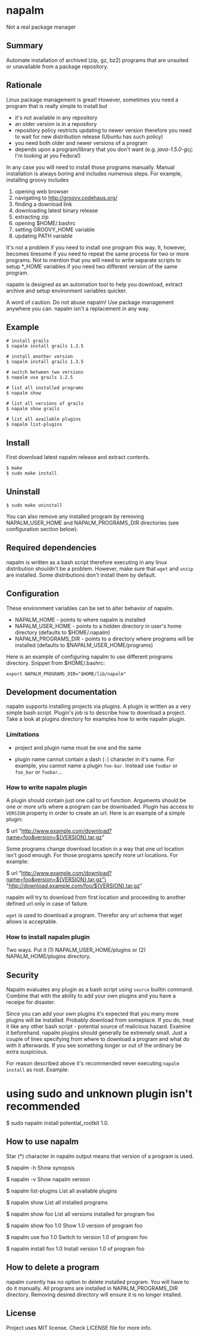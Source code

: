 # napalm
Not a real package manager

## Summary
Automate installation of archived (zip, gz, bz2) programs that are unsuited or
unavailable from a package repository.

## Rationale
Linux package management is great! However, sometimes you need a program that is
really simple to install but

 * it's not available in any repository
 * an older version is in a repository
 * repository policy restricts updating to newer version therefore you need to
   wait for new distribution release (Ubuntu has such policy)
 * you need both older and newer versions of a program
 * depends upon a program/library that you don't want (e.g. *java-1.5.0-gcj*;
   I'm looking at you Fedora!)

In any case you will need to install those programs manually. Manual
installation is always boring and includes numerous steps. For example,
installing groovy includes

 1. opening web browser
 2. navigating to http://groovy.codehaus.org/
 3. finding a download link
 4. downloading latest binary release
 5. extracting zip
 6. opening $HOME/.bashrc
 7. setting GROOVY_HOME variable
 8. updating PATH variable

It's not a problem if you need to install one program this way. It, however,
becomes tiresome if you need to repeat the same process for two or more
programs. Not to mention that you will need to write separate scripts to setup
*_HOME variables if you need two different version of the same program.

napalm is designed as an automation tool to help you download, extract archive
and setup environment variables quicker.

A word of caution. Do not abuse napalm! Use package management anywhere you
can. napalm isn't a replacement in any way.

## Example

    # install grails
    $ napalm install grails 1.2.5

    # install another version
    $ napalm install grails 1.3.5

    # switch between two versions
    $ napalm use grails 1.2.5

    # list all installed programs
    $ napalm show

    # list all versions of grails
    $ napalm show grails

    # list all available plugins
    $ napalm list-plugins

## Install
First download latest napalm release and extract contents.

    $ make
    $ sudo make install

## Uninstall
    $ sudo make uninstall

You can also remove any installed program by removing NAPALM_USER_HOME and
NAPALM_PROGRAMS_DIR directories (see configuration section below).

## Required dependencies
napalm is written as a bash script therefore executing in any linux distribution
shouldn't be a problem. However, make sure that `wget` and `unzip` are
installed. Some distributions don't install them by default.

## Configuration
These environment variables can be set to alter behavior of napalm.

 * NAPALM_HOME - points to where napalm is installed
 * NAPALM_USER_HOME - points to a hidden directory in user's home directory
   (defaults to $HOME/.napalm)
 * NAPALM_PROGRAMS_DIR - points to a directory where programs will be installed
   (defaults to $NAPALM_USER_HOME/programs)

Here is an example of configuring napalm to use different programs directory.
Snippet from $HOME/.bashrc:

    export NAPALM_PROGRAMS_DIR="$HOME/lib/napalm"

## Development documentation
napalm supports installing projects via plugins. A plugin is written as a very
simple bash script. Plugin's job is to describe how to download a project. Take
a look at plugins directory for examples how to write napalm plugin.

### Limitations

 * project and plugin name must be one and the same

 * plugin name cannot contain a dash (`-`) character in it's name. For example,
   you cannot name a plugin `foo-bar`. Instead use `fooBar` or `foo_bar` or
   `foobar`...

### How to write napalm plugin
A plugin should contain just one call to url function. Arguments should be one
or more urls where a program can be downloaded. Plugin has access to `VERSION`
property in order to create an url. Here is an example of a simple plugin:

  $ url "http://www.example.com/download?name=foo&version=${VERSION}.tar.gz"

Some programs change download location in a way that one url location isn't good
enough. For those programs specify more url locations. For example:

  $ url "http://www.example.com/download?name=foo&version=${VERSION}.tar.gz"\
        "http://download.example.com/foo/${VERSION}.tar.gz"

napalm will try to download from first location and proceeding to another
defined url only in case of failure.

`wget` is used to download a program. Therefor any url scheme that wget allows
is acceptable.

### How to install napalm plugin
Two ways. Put it (1) NAPALM_USER_HOME/plugins or (2) NAPALM_HOME/plugins
directory.

## Security
Napalm evaluates any plugin as a bash script using `source` builtin command.
Combine that with the ability to add your own plugins and you have a receipe for
disaster.

Since you can add your own plugins it's expected that you many more plugins will
be installed. Probably download from someplace. If you do, treat it like any
other bash script - potential source of malicious hazard. Examine it beforehand.
napalm plugins should generally be extremely small. Just a couple of lines
specifying from where to download a program and what do with it afterwards. If
you see something longer or out of the ordinary be extra suspicious.

For reason described above it's recommended never executing `napalm install` as
root. Example:

   # using sudo and unknown plugin isn't recommended
   $ sudo napalm install potential_rootkit 1.0.

## How to use napalm
Star (*) character in napalm output means that version of a program is used.

  $ napalm -h
    Show synopsis

  $ napalm -v
    Show napalm version

  $ napalm list-plugins
    List all available plugins

  $ napalm show
    List all installed programs

  $ napalm show foo
    List all versions installed for program foo

  $ napalm show foo 1.0
    Show 1.0 version of program foo

  $ napalm use foo 1.0
    Switch to version 1.0 of program foo

  $ napalm install foo 1.0
    Install version 1.0 of program foo

## How to delete a program
napalm curently has no option to delete installed program. You will have to do
it manually. All programs are installed in NAPALM_PROGRAMS_DIR directory.
Removing desired directory will ensure it is no longer intalled.

## License
Project uses MIT license. Check LICENSE file for more info.

